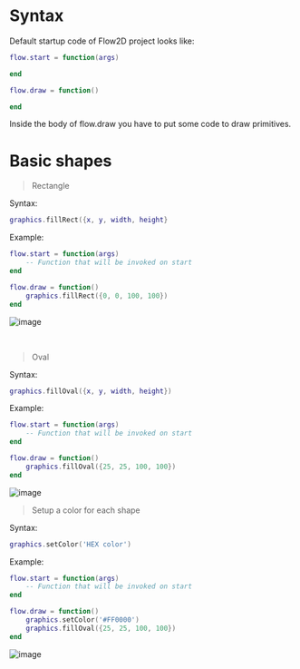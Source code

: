 # Syntax
Default startup code of Flow2D project looks like:
```lua
flow.start = function(args)

end

flow.draw = function()

end
```
Inside the body of <bold>flow.draw</bold> you have to put some code to draw primitives.
# Basic shapes
> Rectangle

Syntax:
```lua
graphics.fillRect({x, y, width, height}
```

Example:
```lua
flow.start = function(args)
    -- Function that will be invoked on start
end

flow.draw = function()
    graphics.fillRect({0, 0, 100, 100})
end
```
![image](https://github.com/Monsler/Flow2D/assets/105060825/6218d852-f95f-4604-8a1a-eca543790c75)


<br>

> Oval

Syntax:
```lua
graphics.fillOval({x, y, width, height})
```

Example:
```lua
flow.start = function(args)
    -- Function that will be invoked on start
end

flow.draw = function()
    graphics.fillOval({25, 25, 100, 100})
end
```
![image](https://github.com/Monsler/Flow2D/assets/105060825/5769d870-cf09-4c26-a692-d5b3bac171e3)

> Setup a color for each shape

Syntax:
```lua
graphics.setColor('HEX color')
```
Example:
```lua
flow.start = function(args)
    -- Function that will be invoked on start
end

flow.draw = function()
    graphics.setColor('#FF0000')
    graphics.fillOval({25, 25, 100, 100})
end
```
![image](https://github.com/Monsler/Flow2D/assets/105060825/895e62d8-a649-46b8-8417-ba44ba1a00f1)


